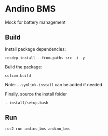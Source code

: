 
# Andino BMS

Mock for battery management

## Build

Install package dependencies:

```
rosdep install --from-paths src -i -y
```

Build the package:

```
colcon build
```

Note: `--symlink-install` can be added if needed.

Finally, source the install folder
```
. install/setup.bash
```

## Run

```
ros2 run andino_bms andino_bms
```